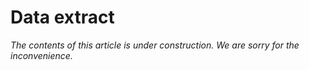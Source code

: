 # Data extract

_The contents of this article is under construction. We are sorry for the inconvenience._